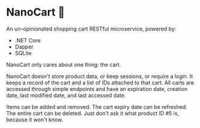 # NanoCart 🛒
An un-opinionated shopping cart RESTful microservice, powered by:
  - .NET Core
  - Dapper
  - SQLite

NanoCart only cares about one thing: the cart.

NanoCart doesn't store product data, or keep sessions, or require a login. It keeps a record of the cart and a list of IDs attached to that cart. All carts are accessed through simple
endpoints and have an expiration date, creation date, last modified date, and last accessed date. 

Items can be added and removed. The cart expiry date can be refreshed. The entire cart can be deleted. Just don't ask it what product ID #5 is,
because it won't know. 


